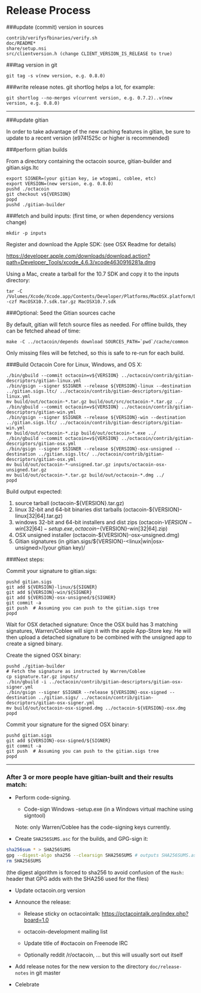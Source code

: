 Release Process
====================

###update (commit) version in sources

	contrib/verifysfbinaries/verify.sh
	doc/README*
	share/setup.nsi
	src/clientversion.h (change CLIENT_VERSION_IS_RELEASE to true)

###tag version in git

	git tag -s v(new version, e.g. 0.8.0)

###write release notes. git shortlog helps a lot, for example:

	git shortlog --no-merges v(current version, e.g. 0.7.2)..v(new version, e.g. 0.8.0)

* * *

###update gitian

 In order to take advantage of the new caching features in gitian, be sure to update to a recent version (e9741525c or higher is recommended)

###perform gitian builds

 From a directory containing the octacoin source, gitian-builder and gitian.sigs.ltc
  
	export SIGNER=(your gitian key, ie wtogami, coblee, etc)
	export VERSION=(new version, e.g. 0.8.0)
	pushd ./octacoin
	git checkout v${VERSION}
	popd
	pushd ./gitian-builder

###fetch and build inputs: (first time, or when dependency versions change)
 
	mkdir -p inputs

 Register and download the Apple SDK: (see OSX Readme for details)
 
 https://developer.apple.com/downloads/download.action?path=Developer_Tools/xcode_4.6.3/xcode4630916281a.dmg
 
 Using a Mac, create a tarball for the 10.7 SDK and copy it to the inputs directory:
 
	tar -C /Volumes/Xcode/Xcode.app/Contents/Developer/Platforms/MacOSX.platform/Developer/SDKs/ -czf MacOSX10.7.sdk.tar.gz MacOSX10.7.sdk

###Optional: Seed the Gitian sources cache

  By default, gitian will fetch source files as needed. For offline builds, they can be fetched ahead of time:

	make -C ../octacoin/depends download SOURCES_PATH=`pwd`/cache/common

  Only missing files will be fetched, so this is safe to re-run for each build.

###Build Octacoin Core for Linux, Windows, and OS X:
  
	./bin/gbuild --commit octacoin=v${VERSION} ../octacoin/contrib/gitian-descriptors/gitian-linux.yml
	./bin/gsign --signer $SIGNER --release ${VERSION}-linux --destination ../gitian.sigs.ltc/ ../octacoin/contrib/gitian-descriptors/gitian-linux.yml
	mv build/out/octacoin-*.tar.gz build/out/src/octacoin-*.tar.gz ../
	./bin/gbuild --commit octacoin=v${VERSION} ../octacoin/contrib/gitian-descriptors/gitian-win.yml
	./bin/gsign --signer $SIGNER --release ${VERSION}-win --destination ../gitian.sigs.ltc/ ../octacoin/contrib/gitian-descriptors/gitian-win.yml
	mv build/out/octacoin-*.zip build/out/octacoin-*.exe ../
	./bin/gbuild --commit octacoin=v${VERSION} ../octacoin/contrib/gitian-descriptors/gitian-osx.yml
	./bin/gsign --signer $SIGNER --release ${VERSION}-osx-unsigned --destination ../gitian.sigs.ltc/ ../octacoin/contrib/gitian-descriptors/gitian-osx.yml
	mv build/out/octacoin-*-unsigned.tar.gz inputs/octacoin-osx-unsigned.tar.gz
	mv build/out/octacoin-*.tar.gz build/out/octacoin-*.dmg ../
	popd
  Build output expected:

  1. source tarball (octacoin-${VERSION}.tar.gz)
  2. linux 32-bit and 64-bit binaries dist tarballs (octacoin-${VERSION}-linux[32|64].tar.gz)
  3. windows 32-bit and 64-bit installers and dist zips (octacoin-${VERSION}-win[32|64]-setup.exe, octacoin-${VERSION}-win[32|64].zip)
  4. OSX unsigned installer (octacoin-${VERSION}-osx-unsigned.dmg)
  5. Gitian signatures (in gitian.sigs/${VERSION}-<linux|win|osx-unsigned>/(your gitian key)/

###Next steps:

Commit your signature to gitian.sigs:

	pushd gitian.sigs
	git add ${VERSION}-linux/${SIGNER}
	git add ${VERSION}-win/${SIGNER}
	git add ${VERSION}-osx-unsigned/${SIGNER}
	git commit -a
	git push  # Assuming you can push to the gitian.sigs tree
	popd

  Wait for OSX detached signature:
	Once the OSX build has 3 matching signatures, Warren/Coblee will sign it with the apple App-Store key.
	He will then upload a detached signature to be combined with the unsigned app to create a signed binary.

  Create the signed OSX binary:

	pushd ./gitian-builder
	# Fetch the signature as instructed by Warren/Coblee
	cp signature.tar.gz inputs/
	./bin/gbuild -i ../octacoin/contrib/gitian-descriptors/gitian-osx-signer.yml
	./bin/gsign --signer $SIGNER --release ${VERSION}-osx-signed --destination ../gitian.sigs/ ../octacoin/contrib/gitian-descriptors/gitian-osx-signer.yml
	mv build/out/octacoin-osx-signed.dmg ../octacoin-${VERSION}-osx.dmg
	popd

Commit your signature for the signed OSX binary:

	pushd gitian.sigs
	git add ${VERSION}-osx-signed/${SIGNER}
	git commit -a
	git push  # Assuming you can push to the gitian.sigs tree
	popd

-------------------------------------------------------------------------

### After 3 or more people have gitian-built and their results match:

- Perform code-signing.

    - Code-sign Windows -setup.exe (in a Windows virtual machine using signtool)

  Note: only Warren/Coblee has the code-signing keys currently.

- Create `SHA256SUMS.asc` for the builds, and GPG-sign it:
```bash
sha256sum * > SHA256SUMS
gpg --digest-algo sha256 --clearsign SHA256SUMS # outputs SHA256SUMS.asc
rm SHA256SUMS
```
(the digest algorithm is forced to sha256 to avoid confusion of the `Hash:` header that GPG adds with the SHA256 used for the files)

- Update octacoin.org version

- Announce the release:

  - Release sticky on octacointalk: https://octacointalk.org/index.php?board=1.0

  - octacoin-development mailing list

  - Update title of #octacoin on Freenode IRC

  - Optionally reddit /r/octacoin, ... but this will usually sort out itself

- Add release notes for the new version to the directory `doc/release-notes` in git master

- Celebrate 
